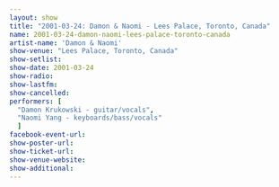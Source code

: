 ```yaml
---
layout: show
title: "2001-03-24: Damon & Naomi - Lees Palace, Toronto, Canada"
name: 2001-03-24-damon-naomi-lees-palace-toronto-canada
artist-name: 'Damon & Naomi'
show-venue: "Lees Palace, Toronto, Canada"
show-setlist: 
show-date: 2001-03-24
show-radio: 
show-lastfm: 
show-cancelled: 
performers: [
  "Damon Krukowski - guitar/vocals",
  "Naomi Yang - keyboards/bass/vocals"
  ]
facebook-event-url: 
show-poster-url: 
show-ticket-url: 
show-venue-website: 
show-additional: 
---
```


